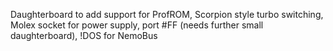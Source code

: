 Daughterboard to add support for ProfROM, Scorpion style turbo switching, Molex socket for power supply, port #FF (needs further small daughterboard), !DOS for NemoBus
